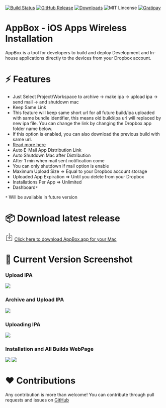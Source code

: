 [![Build Status](https://travis-ci.org/vineetchoudhary/AppBox-iOSAppsWirelessInstallation.svg?branch=master)](https://travis-ci.org/vineetchoudhary/AppBox-iOSAppsWirelessInstallation)
[![GitHub Release](https://img.shields.io/github/release/vineetchoudhary/AppBox-iOSAppsWirelessInstallation.svg)](https://github.com/vineetchoudhary/AppBox-iOSAppsWirelessInstallation/releases/latest)
[![Downloads](https://img.shields.io/github/downloads/vineetchoudhary/AppBox-iOSAppsWirelessInstallation/total.svg)](https://github.com/vineetchoudhary/AppBox-iOSAppsWirelessInstallation/releases/download/0.9.6/AppBox.app.zip)
![MIT Lincense](https://img.shields.io/badge/license-MIT-blue.svg)
[![Gratipay](https://img.shields.io/gratipay/vineetchoudhary.svg)](https://gratipay.com/~vineetchoudhary)

# AppBox - iOS Apps Wireless Installation
AppBox is a tool for developers to build and deploy Development and In-house applications directly to the devices from your Dropbox account.

# ⚡️ Features
- Just Select Project/Workspace to archive -> make ipa -> upload ipa -> send mail -> and shutdown mac
- Keep Same Link
 - This feature will keep same short url for all future build/ipa uploaded with same bundle identifier, this means old build/ipa url will replaced by new ipa file. You can change the link by changing the Dropbox app folder name below.
 - If this option is enabled, you can also download the previous build with same url.
 - [Read more here](https://github.com/vineetchoudhary/AppBox-iOSAppsWirelessInstallation/wiki/Keep-Same-Link)
- Auto E-Mail App Distribution Link
- Auto Shutdown Mac after Distribution
 - After 1 min when mail sent notification come
 - You can only shutdown if mail option is enable
- Maximum Upload Size => Equal to your Dropbox account storage
- Uploaded App Expiration => Until you delete from your Dropbox
- Installations Per App => Unlimited
- Dashboard`*`

 `*` Will be available in future version
 
# 📦 Download latest release 
[![](https://github.com/developerinsider/developer-insider-content/blob/master/Logo/Download-25.png)](https://github.com/vineetchoudhary/AppBox-iOSAppsWirelessInstallation/releases/download/0.9.7/AppBox.app.zip)  [Click here to download AppBox.app for your Mac](https://github.com/vineetchoudhary/AppBox-iOSAppsWirelessInstallation/releases/download/0.9.7/AppBox.app.zip)


# 🎨 Current Version Screenshot
### Upload IPA
![](https://github.com/vineetchoudhary/AppBox-iOSAppsWirelessInstallation/blob/Screenshot/Screenshot/uploadipa.png?raw=true)

### Archive and Upload IPA
![](https://github.com/vineetchoudhary/AppBox-iOSAppsWirelessInstallation/blob/Screenshot/Screenshot/archiveandipa.png?raw=trye)

### Uploading IPA
![](https://github.com/vineetchoudhary/AppBox-iOSAppsWirelessInstallation/blob/Screenshot/Screenshot/uploadingipa.png?raw=true)

### Installation and All Builds WebPage
![](https://github.com/vineetchoudhary/AppBox-iOSAppsWirelessInstallation/raw/Screenshot/Screenshot/webpage1.png?raw=true)        ![](https://github.com/vineetchoudhary/AppBox-iOSAppsWirelessInstallation/raw/Screenshot/Screenshot/webpage2.png?raw=true)

# ❤️ Contributions
Any contribution is more than welcome! You can contribute through pull requests and issues on [GitHub](https://github.com/vineetchoudhary/AppBox-iOSAppsWirelessInstallation)
